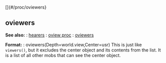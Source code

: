[]{#/proc/oviewers}
  ## oviewers
  **See also:**
  :   [hearers](ref/proc/hearers)
  :   [oview proc](ref/proc/oview)
  :   [oviewers](ref/proc/oviewers)
  <!-- -->
  **Format:**
  :   oviewers(Depth=world.view,Center=usr)
  This is just like `viewers()`, but it excludes the center object and its
  contents from the list. It is a list of all other mobs that can see the
  center object.